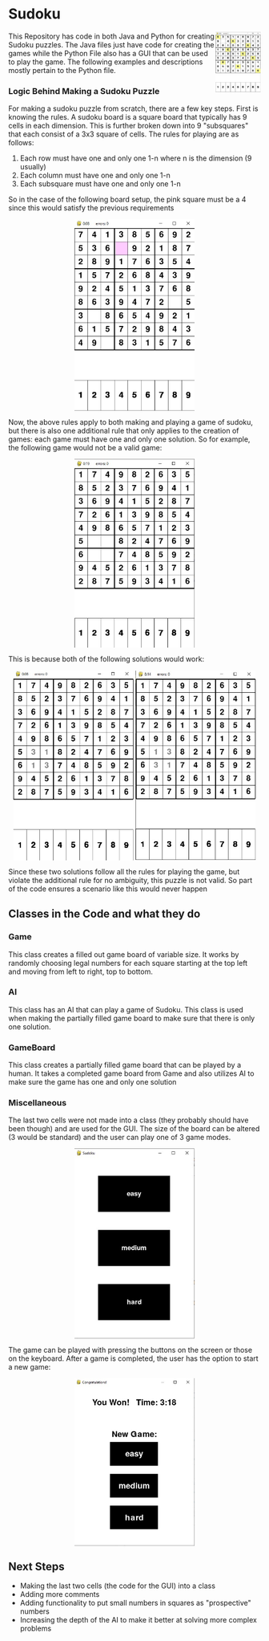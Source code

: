 # Sudoku

<img src="README Images/Sudoku Normal.jpg" align="right"
     alt="Sudoku" width="90" height="120">
     
     
     
This Repository has code in both Java and Python for creating Sudoku puzzles. The Java files just have code for creating the games while the Python File also has a GUI that can be used to play the game. The following examples and descriptions mostly pertain to the Python file.



### Logic Behind Making a Sudoku Puzzle

For making a sudoku puzzle from scratch, there are a few key steps. First is knowing the rules. A sudoku board is a square board that typically has 9 cells in each dimension. This is further broken down into 9 "subsquares" that each consist of a 3x3 square of cells. The rules for playing are as follows:

1. Each row must have one and only one 1-n where n is the dimension (9 usually)
2. Each column must have one and only one 1-n
3. Each subsquare must have one and only one 1-n

So in the case of the following board setup, the pink square must be a 4 since this would satisfy the previous requirements

<p align="center">
  <img width="240" align="center" alt="Pink Square is a 4" src="README Images/Sudoku Intro.jpg">
</p>

Now, the above rules apply to both making and playing a game of sudoku, but there is also one additional rule that only applies to the creation of games: each game must have one and only one solution. So for example, the following game would not be a valid game:

<p align="center">
  <img width="240" align="center" alt="Ambiguous Puzzle" src="README Images/Sudoku Ambig1.jpg">
</p>

This is because both of the following solutions would work:

<p align="center">
     <img width="240" align="center" alt="Solution 1" src="README Images/Sudoku Ambig2.jpg">
     <img width="240" align="center" alt="Solution 2" src="README Images/Sudoku Ambig2b.jpg">
</p>

Since these two solutions follow all the rules for playing the game, but violate the additional rule for no ambiguity, this puzzle is not valid. So part of the code ensures a scenario like this would never happen

## Classes in the Code and what they do

### Game
This class creates a filled out game board of variable size. It works by randomly choosing legal numbers for each square starting at the top left and moving from left to right, top to bottom.

### AI
This class has an AI that can play a game of Sudoku. This class is used when making the partially filled game board to make sure that there is only one solution.

### GameBoard
This class creates a partially filled game board that can be played by a human. It takes a completed game board from Game and also utilizes AI to make sure the game has one and only one solution

### Miscellaneous

The last two cells were not made into a class (they probably should have been though) and are used for the GUI. The size of the board can be altered (3 would be standard) and the user can play one of 3 game modes.

<p align="center">
  <img width="240" align="center" alt="Ambiguous Puzzle" src="README Images/Sudoku Modes.jpg">
</p>

The game can be played with pressing the buttons on the screen or those on the keyboard. After a game is completed, the user has the option to start a new game:

<p align="center">
  <img width="240" align="center" alt="Ambiguous Puzzle" src="README Images/Sudoku Result.jpg">
</p>


## Next Steps

* Making the last two cells (the code for the GUI) into a class
* Adding more comments
* Adding functionality to put small numbers in squares as "prospective" numbers
* Increasing the depth of the AI to make it better at solving more complex problems

